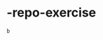 # -repo-exercise   
  
      
   
   
     
    
      
  
               
   
    b  
         
  
   
    
